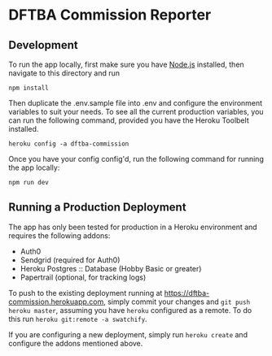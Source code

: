 # DFTBA Commission Reporter

## Development

To run the app locally, first make sure you have [Node.js](https://nodejs.org) installed,
then navigate to this directory and run

```
npm install
```

Then duplicate the .env.sample file into .env and configure the environment variables to suit your needs.
To see all the current production variables, you can run the following command, provided you have the Heroku Toolbelt installed.

```
heroku config -a dftba-commission
```

Once you have your config config'd, run the following command for running the app locally:

```
npm run dev
```


## Running a Production Deployment

The app has only been tested for production in a Heroku environment and requires the following addons:

- Auth0
- Sendgrid (required for Auth0)
- Heroku Postgres :: Database (Hobby Basic or greater)
- Papertrail (optional, for tracking logs)

To push to the existing deployment running at https://dftba-commission.herokuapp.com, simply commit your changes
and `git push heroku master`, assuming you have `heroku` configured as a remote. To do this run `heroku git:remote -a swatchify`.

If you are configuring a new deployment, simply run `heroku create` and configure the addons mentioned above.
